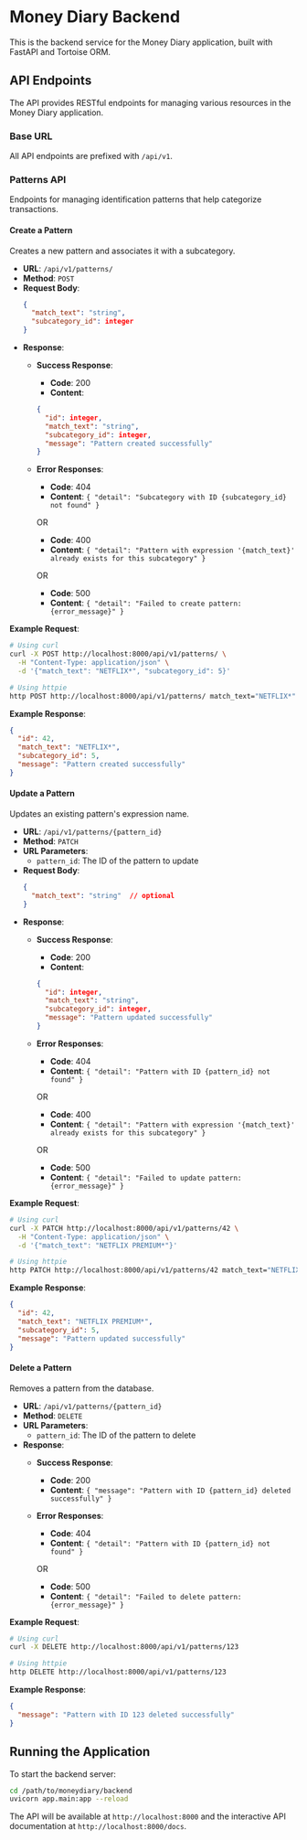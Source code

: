 # Money Diary Backend

This is the backend service for the Money Diary application, built with FastAPI and Tortoise ORM.

## API Endpoints

The API provides RESTful endpoints for managing various resources in the Money Diary application.

### Base URL

All API endpoints are prefixed with `/api/v1`.

### Patterns API

Endpoints for managing identification patterns that help categorize transactions.

#### Create a Pattern

Creates a new pattern and associates it with a subcategory.

- **URL**: `/api/v1/patterns/`
- **Method**: `POST`
- **Request Body**:
  ```json
  {
    "match_text": "string",
    "subcategory_id": integer
  }
  ```
- **Response**: 
  - **Success Response**:
    - **Code**: 200
    - **Content**: 
    ```json
    {
      "id": integer,
      "match_text": "string",
      "subcategory_id": integer,
      "message": "Pattern created successfully"
    }
    ```
  - **Error Responses**:
    - **Code**: 404
    - **Content**: `{ "detail": "Subcategory with ID {subcategory_id} not found" }`
    
    OR
    
    - **Code**: 400
    - **Content**: `{ "detail": "Pattern with expression '{match_text}' already exists for this subcategory" }`
    
    OR
    
    - **Code**: 500
    - **Content**: `{ "detail": "Failed to create pattern: {error_message}" }`

**Example Request**:

```bash
# Using curl
curl -X POST http://localhost:8000/api/v1/patterns/ \
  -H "Content-Type: application/json" \
  -d '{"match_text": "NETFLIX*", "subcategory_id": 5}'

# Using httpie
http POST http://localhost:8000/api/v1/patterns/ match_text="NETFLIX*" subcategory_id=5
```

**Example Response**:

```json
{
  "id": 42,
  "match_text": "NETFLIX*",
  "subcategory_id": 5,
  "message": "Pattern created successfully"
}
```

#### Update a Pattern

Updates an existing pattern's expression name.

- **URL**: `/api/v1/patterns/{pattern_id}`
- **Method**: `PATCH`
- **URL Parameters**:
  - `pattern_id`: The ID of the pattern to update
- **Request Body**:
  ```json
  {
    "match_text": "string"  // optional
  }
  ```
- **Response**: 
  - **Success Response**:
    - **Code**: 200
    - **Content**: 
    ```json
    {
      "id": integer,
      "match_text": "string",
      "subcategory_id": integer,
      "message": "Pattern updated successfully"
    }
    ```
  - **Error Responses**:
    - **Code**: 404
    - **Content**: `{ "detail": "Pattern with ID {pattern_id} not found" }`
    
    OR
    
    - **Code**: 400
    - **Content**: `{ "detail": "Pattern with expression '{match_text}' already exists for this subcategory" }`
    
    OR
    
    - **Code**: 500
    - **Content**: `{ "detail": "Failed to update pattern: {error_message}" }`

**Example Request**:

```bash
# Using curl
curl -X PATCH http://localhost:8000/api/v1/patterns/42 \
  -H "Content-Type: application/json" \
  -d '{"match_text": "NETFLIX PREMIUM*"}'

# Using httpie
http PATCH http://localhost:8000/api/v1/patterns/42 match_text="NETFLIX PREMIUM*"
```

**Example Response**:

```json
{
  "id": 42,
  "match_text": "NETFLIX PREMIUM*",
  "subcategory_id": 5,
  "message": "Pattern updated successfully"
}
```

#### Delete a Pattern

Removes a pattern from the database.

- **URL**: `/api/v1/patterns/{pattern_id}`
- **Method**: `DELETE`
- **URL Parameters**:
  - `pattern_id`: The ID of the pattern to delete
- **Response**: 
  - **Success Response**:
    - **Code**: 200
    - **Content**: `{ "message": "Pattern with ID {pattern_id} deleted successfully" }`
  - **Error Responses**:
    - **Code**: 404
    - **Content**: `{ "detail": "Pattern with ID {pattern_id} not found" }`
    
    OR
    
    - **Code**: 500
    - **Content**: `{ "detail": "Failed to delete pattern: {error_message}" }`

**Example Request**:

```bash
# Using curl
curl -X DELETE http://localhost:8000/api/v1/patterns/123

# Using httpie
http DELETE http://localhost:8000/api/v1/patterns/123
```

**Example Response**:

```json
{
  "message": "Pattern with ID 123 deleted successfully"
}
```

## Running the Application

To start the backend server:

```bash
cd /path/to/moneydiary/backend
uvicorn app.main:app --reload
```

The API will be available at `http://localhost:8000` and the interactive API documentation at `http://localhost:8000/docs`.
